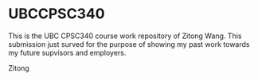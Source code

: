 # UBCCPSC340

This is the UBC CPSC340 course work repository of Zitong Wang. 
This submission just surved for the purpose of showing my past work towards my future supvisors and employers.

Zitong
